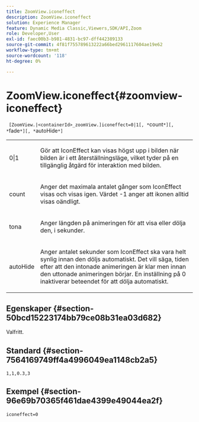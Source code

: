 ```yaml
---
title: ZoomView.iconeffect
description: ZoomView.iconeffect
solution: Experience Manager
feature: Dynamic Media Classic,Viewers,SDK/API,Zoom
role: Developer,User
exl-id: faec00b3-b981-4831-bc97-dff442389133
source-git-commit: 4f81f755789613222a66bed2961117604ae19e62
workflow-type: tm+mt
source-wordcount: '118'
ht-degree: 0%

---
```


# ZoomView.iconeffect{#zoomview-iconeffect}

` [ZoomView.|<containerId>_zoomView.]iconeffect=0|1[, *`count`*][, *`fade`*][, *`autoHide`*]`

<table id="table_6CAA904E976A41BD994D8926F46F0BAF"> 
 <tbody> 
  <tr> 
   <td colname="col1"> <p> <span class="codeph"> 0|1</span> </p> </td> 
   <td colname="col2"> <p> Gör att IconEffect kan visas högst upp i bilden när bilden är i ett återställningsläge, vilket tyder på en tillgänglig åtgärd för interaktion med bilden. </p> </td> 
  </tr> 
  <tr> 
   <td colname="col1"> <p> <span class="codeph"> <span class="varname"> count </span> </span> </p> </td> 
   <td colname="col2"> <p> Anger det maximala antalet gånger som IconEffect visas och visas igen. Värdet <span class="codeph"> -1</span> anger att ikonen alltid visas oändligt. </p> </td> 
  </tr> 
  <tr> 
   <td colname="col1"> <p> <span class="codeph"> <span class="varname"> tona </span> </span> </p> </td> 
   <td colname="col2"> <p>Anger längden på animeringen för att visa eller dölja den, i sekunder. </p> </td> 
  </tr> 
  <tr> 
   <td colname="col1"> <p> <span class="codeph"> <span class="varname"> autoHide</span> </span> </p> </td> 
   <td colname="col2"> <p>Anger antalet sekunder som IconEffect ska vara helt synlig innan den döljs automatiskt. Det vill säga, tiden efter att den intonade animeringen är klar men innan den uttonade animeringen börjar. En inställning på <span class="codeph"> 0</span> inaktiverar beteendet för att dölja automatiskt. </p> </td> 
  </tr> 
 </tbody> 
</table>

## Egenskaper {#section-50bcd15223174bb79ce08b31ea03d682}

Valfritt.

## Standard {#section-7564169749ff4a4996049ea1148cb2a5}

`1,1,0.3,3`

## Exempel {#section-96e69b70365f461dae4399e49044ea2f}

`iconeffect=0`

